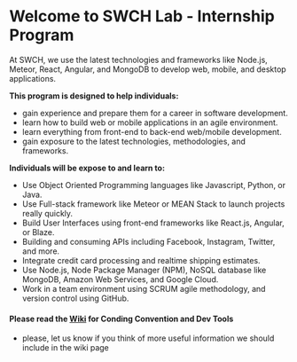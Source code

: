 # Welcome to SWCH Lab - Internship Program
At SWCH, we use the latest technologies and frameworks like Node.js, Meteor, React, Angular, and MongoDB to develop web, mobile, and desktop applications.

**This program is designed to help individuals:**
* gain experience and prepare them for a career in software development. 
* learn how to build web or mobile applications in an agile environment. 
* learn everything from front-end to back-end web/mobile development.
* gain exposure to the latest technologies, methodologies, and frameworks.   

**Individuals will be expose to and learn to:** 
* Use Object Oriented Programming languages like Javascript, Python, or Java.
* Use Full-stack framework like Meteor or MEAN Stack to launch projects really quickly.
* Build User Interfaces using front-end frameworks like React.js, Angular, or Blaze.
* Building and consuming APIs including Facebook, Instagram, Twitter, and more.
* Integrate credit card processing and realtime shipping estimates.
* Use Node.js, Node Package Manager (NPM), NoSQL database like MongoDB, Amazon Web Services, and Google Cloud.
* Work in a team environment using SCRUM agile methodology, and version control using GitHub.

#### Please read the [Wiki](https://github.com/swchllc/lab/wiki) for Conding Convention and Dev Tools
* please, let us know if you think of more useful information we should include in the wiki page
